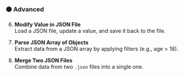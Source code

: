### 🟠 Advanced

6. **Modify Value in JSON File**  
   Load a JSON file, update a value, and save it back to the file.

7. **Parse JSON Array of Objects**  
   Extract data from a JSON array by applying filters (e.g., age > 18).

8. **Merge Two JSON Files**  
   Combine data from two `.json` files into a single one.
